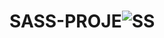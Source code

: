 # SASS-PROJE![SS](https://user-images.githubusercontent.com/108582324/204100952-91e2d735-2a12-4190-9d44-d75ccc9da1b8.png)
